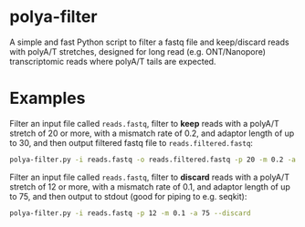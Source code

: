 # polya-filter
A simple and fast Python script to filter a fastq file and keep/discard reads with polyA/T stretches, designed for long read (e.g. ONT/Nanopore) transcriptomic reads where polyA/T tails are expected.

# Examples

Filter an input file called `reads.fastq`, filter to **keep** reads with a polyA/T stretch of 20 or more, with a mismatch rate of 0.2, and adaptor length of up to 30, and then output filtered fastq file to `reads.filtered.fastq`:

```bash
polya-filter.py -i reads.fastq -o reads.filtered.fastq -p 20 -m 0.2 -a 30 --keep
```

Filter an input file called `reads.fastq`, filter to **discard** reads with a polyA/T stretch of 12 or more, with a mismatch rate of 0.1, and adaptor length of up to 75, and then output to stdout (good for piping to e.g. seqkit):

```bash
polya-filter.py -i reads.fastq -p 12 -m 0.1 -a 75 --discard
```